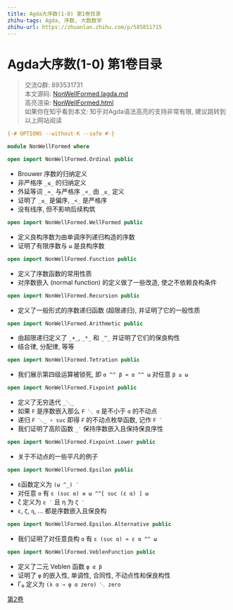 ```yaml
---
title: Agda大序数(1-0) 第1卷目录
zhihu-tags: Agda, 序数, 大数数学
zhihu-url: https://zhuanlan.zhihu.com/p/585851715
---
```


# Agda大序数(1-0) 第1卷目录

> 交流Q群: 893531731  
> 本文源码: [NonWellFormed.lagda.md](https://github.com/choukh/agda-lvo/blob/main/src/NonWellFormed.lagda.md)  
> 高亮渲染: [NonWellFormed.html](https://choukh.github.io/agda-lvo/NonWellFormed.html)  
> 如果你在知乎看到本文: 知乎对Agda语法高亮的支持非常有限, 建议跳转到以上网站阅读  

```agda
{-# OPTIONS --without-K --safe #-}

module NonWellFormed where
```

```agda
open import NonWellFormed.Ordinal public
```

- Brouwer 序数的归纳定义
- 非严格序 `_≤_` 的归纳定义
- 外延等词 `_≈_` 与严格序 `_<_` 由 `_≤_` 定义
- 证明了 `_≤_` 是偏序, `_<_` 是严格序
- 没有线序, 但不影响后续构筑

```agda
open import NonWellFormed.WellFormed public
```

- 定义良构序数为由单调序列递归构造的序数
- 证明了有限序数与 `ω` 是良构序数

```agda
open import NonWellFormed.Function public
```

- 定义了序数函数的常用性质
- 对序数嵌入 (normal function) 的定义做了一些改造, 使之不依赖良构条件

```agda
open import NonWellFormed.Recursion public
```

- 定义了一般形式的序数递归函数 (超限递归), 并证明了它的一般性质

```agda
open import NonWellFormed.Arithmetic public
```

- 由超限递归定义了 `_+_`, `_*_` 和 `_^_` 并证明了它们的保良构性
- 结合律, 分配律, 等等

```agda
open import NonWellFormed.Tetration public
```

- 我们展示第四级运算被锁死, 即 `α ^^ β ≈ α ^^ ω` 对任意 `β ≥ ω`

```agda
open import NonWellFormed.Fixpoint public
```

- 定义了无穷迭代 `_⋱_`
- 如果 `F` 是序数嵌入那么 `F ⋱ α` 是不小于 `α` 的不动点
- 递归 `F ⋱_ ∘ suc` 即得 `F` 的不动点枚举函数, 记作 `F ′`
- 我们证明了高阶函数 `_′` 保持序数嵌入且保持保良序性

```agda
open import NonWellFormed.Fixpoint.Lower public
```

- 关于不动点的一些平凡的例子

```agda
open import NonWellFormed.Epsilon public
```

- ε函数定义为 `(ω ^_) ′`
- 对任意 `α` 有 `ε (suc α) ≡ ω ^^[ suc (ε α) ] ω`
- ζ 定义为 `ε ′` 且 η 为 `ζ ′`
- `ε`, `ζ`, `η`, ... 都是序数嵌入且保良构

```agda
open import NonWellFormed.Epsilon.Alternative public
```

- 我们证明了对任意良构 `α` 有 `ε (suc α) ≈ ε α ^^ ω`

```agda
open import NonWellFormed.VeblenFunction public
```

- 定义了二元 Veblen 函数 `φ α β`
- 证明了 `φ` 的嵌入性, 单调性, 合同性, 不动点性和保良构性
- Γ₀ 定义为 `(λ α → φ α zero) ⋱ zero`

[第2卷](https://github.com/choukh/agda-lvo/blob/main/src/WellFormed.lagda.md)
